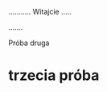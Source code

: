 ...........<head class= red> Witajcie </head>
.....<div>
.......<p>Próba druga</p>

</div>
<h1><p>trzecia próba</p></h1>
